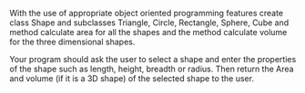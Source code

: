 With the use of appropriate object oriented programming features create class Shape and subclasses Triangle, Circle, Rectangle, Sphere, Cube and method calculate area for all the shapes and the method calculate volume for the three dimensional shapes.

Your program should ask the user to select a shape and enter the properties of the shape such as length, height, breadth or radius. Then return the Area and volume (if it is a 3D shape) of the selected shape to the user.
